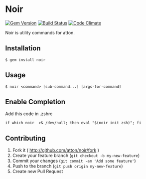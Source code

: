 # Noir
[![Gem Version](https://badge.fury.io/rb/noir.svg)](http://badge.fury.io/rb/noir)
[![Build Status](https://travis-ci.org/atton/noir.svg)](https://travis-ci.org/atton/noir)
[![Code Climate](https://codeclimate.com/github/atton/noir/badges/gpa.svg)](https://codeclimate.com/github/atton/noir)

Noir is utility commands for atton.


## Installation

    $ gem install noir

## Usage

    $ noir <command> [sub-command...] [args-for-command]

## Enable Completion

Add this code in .zshrc

    if which noir  >& /dev/null; then eval "$(noir init zsh)"; fi

## Contributing

1. Fork it ( http://github.com/atton/noir/fork )
2. Create your feature branch (`git checkout -b my-new-feature`)
3. Commit your changes (`git commit -am 'Add some feature'`)
4. Push to the branch (`git push origin my-new-feature`)
5. Create new Pull Request
